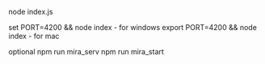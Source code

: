 node index.js

set PORT=4200 && node index - for windows
export PORT=4200 && node index - for mac

optional
npm run mira_serv
npm run mira_start